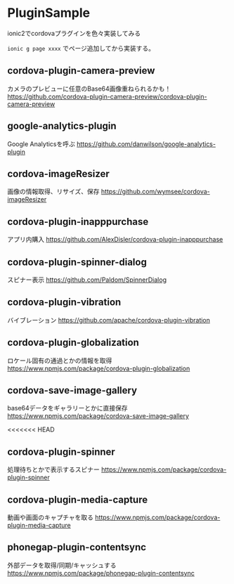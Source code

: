 # PluginSample
ionic2でcordovaプラグインを色々実装してみる

`ionic g page xxxx`
でページ追加してから実装する。


## cordova-plugin-camera-preview
カメラのプレビューに任意のBase64画像重ねられるかも！
https://github.com/cordova-plugin-camera-preview/cordova-plugin-camera-preview


## google-analytics-plugin
Google Analyticsを呼ぶ
https://github.com/danwilson/google-analytics-plugin


## cordova-imageResizer
画像の情報取得、リサイズ、保存
https://github.com/wymsee/cordova-imageResizer


## cordova-plugin-inapppurchase
アプリ内購入
https://github.com/AlexDisler/cordova-plugin-inapppurchase


## cordova-plugin-spinner-dialog
スピナー表示
https://github.com/Paldom/SpinnerDialog


## cordova-plugin-vibration
バイブレーション
https://github.com/apache/cordova-plugin-vibration






## cordova-plugin-globalization
ロケール固有の通過とかの情報を取得
https://www.npmjs.com/package/cordova-plugin-globalization


## cordova-save-image-gallery
base64データをギャラリーとかに直接保存
https://www.npmjs.com/package/cordova-save-image-gallery


<<<<<<< HEAD
## cordova-plugin-spinner
処理待ちとかで表示するスピナー
https://www.npmjs.com/package/cordova-plugin-spinner


## cordova-plugin-media-capture
動画や画面のキャプチャを取る
https://www.npmjs.com/package/cordova-plugin-media-capture



## phonegap-plugin-contentsync
外部データを取得/同期/キャッシュする
https://www.npmjs.com/package/phonegap-plugin-contentsync
